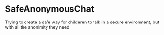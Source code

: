 # SafeAnonymousChat
Trying to create a safe way for childeren to talk in a secure environment, but with all the anonimity they need. 
